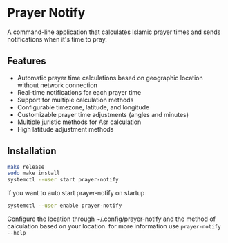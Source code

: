 # Prayer Notify
A command-line application that calculates Islamic prayer times and sends notifications when it's time to pray.

## Features
- Automatic prayer time calculations based on geographic location without network connection
- Real-time notifications for each prayer time
- Support for multiple calculation methods
- Configurable timezone, latitude, and longitude
- Customizable prayer time adjustments (angles and minutes)
- Multiple juristic methods for Asr calculation
- High latitude adjustment methods

## Installation

```bash
make release
sudo make install
systemctl --user start prayer-notify
```

if you want to auto start prayer-notify on startup
```bash
systemctl --user enable prayer-notify
```

Configure the location through ~/.config/prayer-notify and the method of calculation based on your location.
for more information use `prayer-notify --help`

